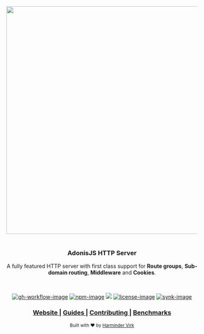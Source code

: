 <div align="center">
  <img src="https://res.cloudinary.com/adonisjs/image/upload/q_100/v1558612869/adonis-readme_zscycu.jpg" width="600px">
</div>

<br />

<div align="center">
  <h3>AdonisJS HTTP Server</h3>
  <p>A fully featured HTTP server with first class support for <strong>Route groups</strong>, <strong>Sub-domain routing</strong>, <strong>Middleware</strong> and <strong>Cookies</strong>.</p>
</div>

<br />

<div align="center">

[![gh-workflow-image]][gh-workflow-url] [![npm-image]][npm-url] ![][typescript-image] [![license-image]][license-url] [![synk-image]][synk-url]

</div>

<div align="center">
  <h3>
    <a href="https://adonisjs.com">
      Website
    </a>
    <span> | </span>
    <a href="https://docs.adonisjs.com/guides/context">
      Guides
    </a>
    <span> | </span>
    <a href="CONTRIBUTING.md">
      Contributing
    </a>
    <span> | </span>
    <a href="benchmarks.md">
      Benchmarks
    </a>
  </h3>
</div>

<div align="center">
  <sub>Built with ❤︎ by <a href="https://twitter.com/AmanVirk1">Harminder Virk</a>
</div>

[appveyor-image]: https://img.shields.io/appveyor/ci/thetutlage/http-server/master.svg?style=for-the-badge&logo=appveyor
[appveyor-url]: https://ci.appveyor.com/project/thetutlage/http-server "appveyor"

[gh-workflow-image]: https://img.shields.io/github/workflow/status/adonisjs/http-server/test?style=for-the-badge
[gh-workflow-url]: https://github.com/adonisjs/http-server/actions/workflows/test.yml "Github action"

[typescript-image]: https://img.shields.io/badge/Typescript-294E80.svg?style=for-the-badge&logo=typescript
[typescript-url]:  "typescript"

[npm-image]: https://img.shields.io/npm/v/@adonisjs/http-server.svg?style=for-the-badge&logo=npm
[npm-url]: https://npmjs.org/package/@adonisjs/http-server "npm"

[license-image]: https://img.shields.io/npm/l/@adonisjs/http-server?color=blueviolet&style=for-the-badge
[license-url]: LICENSE.md "license"

[synk-image]: https://img.shields.io/snyk/vulnerabilities/github/adonisjs/http-server?label=Synk%20Vulnerabilities&style=for-the-badge
[synk-url]: https://snyk.io/test/github/adonisjs/http-server?targetFile=package.json "synk"
